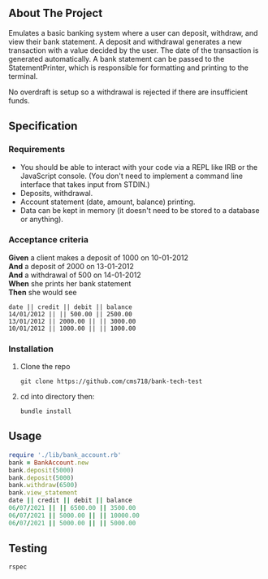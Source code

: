 ## About The Project

Emulates a basic banking system where a user can deposit, withdraw, and view their bank statement. A deposit and withdrawal generates a new transaction with a value decided by the user. The date of the transaction is generated automatically. A bank statement can be passed to the StatementPrinter, which is responsible for formatting and printing to the terminal.

No overdraft is setup so a withdrawal is rejected if there are insufficient funds.

## Specification

### Requirements

- You should be able to interact with your code via a REPL like IRB or the JavaScript console. (You don't need to implement a command line interface that takes input from STDIN.)
- Deposits, withdrawal.
- Account statement (date, amount, balance) printing.
- Data can be kept in memory (it doesn't need to be stored to a database or anything).

### Acceptance criteria

**Given** a client makes a deposit of 1000 on 10-01-2012  
**And** a deposit of 2000 on 13-01-2012  
**And** a withdrawal of 500 on 14-01-2012  
**When** she prints her bank statement  
**Then** she would see

```
date || credit || debit || balance
14/01/2012 || || 500.00 || 2500.00
13/01/2012 || 2000.00 || || 3000.00
10/01/2012 || 1000.00 || || 1000.00
```

### Installation

1. Clone the repo
   ```
   git clone https://github.com/cms718/bank-tech-test
   ```
2. cd into directory then:
   ```
   bundle install
   ```

## Usage

```rb
require './lib/bank_account.rb'
bank = BankAccount.new
bank.deposit(5000)
bank.deposit(5000)
bank.withdraw(6500)
bank.view_statement
date || credit || debit || balance
06/07/2021 || || 6500.00 || 3500.00
06/07/2021 || 5000.00 || || 10000.00
06/07/2021 || 5000.00 || || 5000.00
```

## Testing

```
rspec
```
